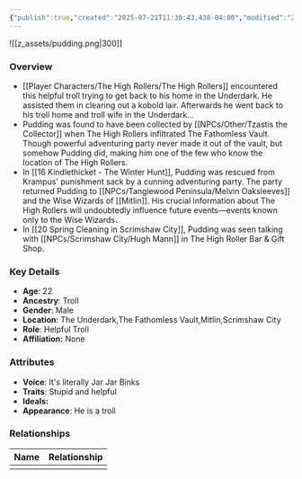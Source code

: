 ```yaml
---
{"publish":true,"created":"2025-07-21T11:30:43.438-04:00","modified":"2025-07-27T17:21:11.816-04:00","published":"2025-07-27T17:21:11.816-04:00","cssclasses":"","Age":"22","Ancestry":"Troll","Gender":"Male","Location":["The Underdark","The Fathomless Vault","Mitlin","Scrimshaw City"],"Role":["Helpful Troll"],"Affiliation":["None"],"Appearances":["[[00 -The High Rollers Campaign-]]","[[Adventures/16 Kindlethicket - The Winter Hunt]]","[[Adventures/20 Spring Cleaning in Scrimshaw City]]"]}
---
```



![[z_assets/pudding.png|300]]

### Overview
- [[Player Characters/The High Rollers/The High Rollers]] encountered this helpful troll trying to get back to his home in the Underdark. He assisted them in clearing out a kobold lair. Afterwards he went back to his troll home and troll wife in the Underdark...
- Pudding was found to have been collected by [[NPCs/Other/Tzastis the Collector]] when The High Rollers infiltrated The Fathomless Vault. Though powerful adventuring party never made it out of the vault, but somehow Pudding did, making him one of the few who know the location of The High Rollers.
- In [[16 Kindlethicket - The Winter Hunt]], Pudding was rescued from Krampus' punishment sack by a cunning adventuring party. The party returned Pudding to [[NPCs/Tanglewood Peninsula/Melvin Oaksleeves]] and the Wise Wizards of [[Mitlin]]. His crucial information about The High Rollers will undoubtedly influence future events—events known only to the Wise Wizards.
- In [[20 Spring Cleaning in Scrimshaw City]], Pudding was seen talking with [[NPCs/Scrimshaw City/Hugh Mann]] in The High Roller Bar & Gift Shop.

### Key Details
- **Age**: 22
- **Ancestry**: Troll
- **Gender**: Male
- **Location**: The Underdark,The Fathomless Vault,Mitlin,Scrimshaw City
- **Role**: Helpful Troll
- **Affiliation:** None

### Attributes
- **Voice**: It's literally Jar Jar Binks
- **Traits**: Stupid and helpful
- **Ideals:** 
- **Appearance**: He is a troll

### Relationships

| Name | Relationship |
| ---- | ------------ |
|      |              |
